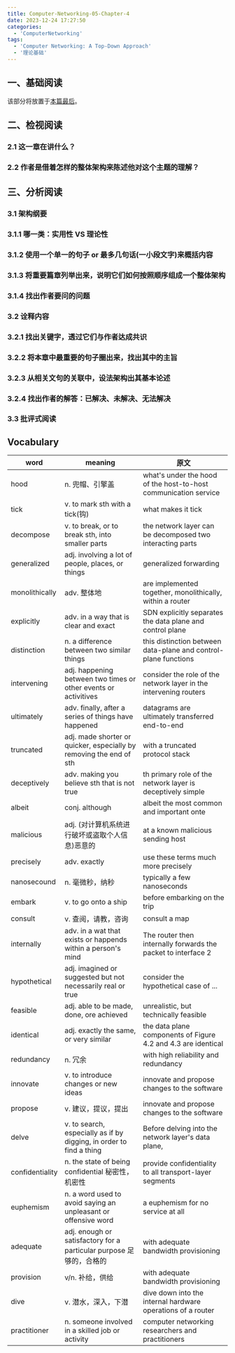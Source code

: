 ```yaml
---
title: Computer-Networking-05-Chapter-4
date: 2023-12-24 17:27:50
categories:
  - 'ComputerNetworking'
tags:
  - 'Computer Networking: A Top-Down Approach'
  - '理论基础'
---
```


## 一、基础阅读

该部分将放置于[本篇最后](#Vocabulary)。

## 二、检视阅读

### 2.1 这一章在讲什么？

### 2.2 作者是借着怎样的整体架构来陈述他对这个主题的理解？

## 三、分析阅读

### 3.1 架构纲要

### 3.1.1 哪一类：实用性 VS 理论性

### 3.1.2 使用一个单一的句子 or 最多几句话(一小段文字)来概括内容

### 3.1.3 将重要篇章列举出来，说明它们如何按照顺序组成一个整体架构

### 3.1.4 找出作者要问的问题

### 3.2 诠释内容

### 3.2.1 找出关键字，透过它们与作者达成共识

### 3.2.2 将本章中最重要的句子圈出来，找出其中的主旨

### 3.2.3 从相关文句的关联中，设法架构出其基本论述

### 3.2.4 找出作者的解答：已解决、未解决、无法解决

### 3.3 批评式阅读

## Vocabulary

| word            | meaning                                                             | 原文                                                              |
| --------------- | ------------------------------------------------------------------- | ----------------------------------------------------------------- |
| hood            | n. 兜帽、引擎盖                                                     | what's under the hood of the host-to-host communication service   |
| tick            | v. to mark sth with a tick(钩)                                      | what makes it tick                                                |
| decompose       | v. to break, or to break sth, into smaller parts                    | the network layer can be decomposed two interacting parts         |
| generalized     | adj. involving a lot of people, places, or things                   | generalized forwarding                                            |
| monolithically  | adv. 整体地                                                         | are implemented together, monolithically, within a router         |
| explicitly      | adv. in a way that is clear and exact                               | SDN explicitly separates the data plane and control plane         |
| distinction     | n. a difference between two similar things                          | this distinction between data-plane and control-plane functions   |
| intervening     | adj. happening between two times or other events or activitives     | consider the role of the network layer in the intervening routers |
| ultimately      | adv. finally, after a series of things have happened                | datagrams are ultimately transferred end-to-end                   |
| truncated       | adj. made shorter or quicker, especially by removing the end of sth | with a truncated protocol stack                                   |
| deceptively     | adv. making you believe sth that is not true                        | th primary role of the network layer is deceptively simple        |
| albeit          | conj. although                                                      | albeit the most common and important onte                         |
| malicious       | adj. (对计算机系统进行破坏或盗取个人信息)恶意的                     | at a known malicious sending host                                 |
| precisely       | adv. exactly                                                        | use these terms much more precisely                               |
| nanosecound     | n. 毫微秒，纳秒                                                     | typically a few nanoseconds                                       |
| embark          | v. to go onto a ship                                                | before embarking on the trip                                      |
| consult         | v. 查阅，请教，咨询                                                 | consult a map                                                     |
| internally      | adv. in a wat that exists or happends within a person's mind        | The router then internally forwards the packet to interface 2     |
| hypothetical    | adj. imagined or suggested but not necessarily real or true         | consider the hypothetical case of ...                             |
| feasible        | adj. able to be made, done, ore achieved                            | unrealistic, but technically feasible                             |
| identical       | adj. exactly the same, or very similar                              | the data plane components of Figure 4.2 and 4.3 are identical     |
| redundancy      | n. 冗余                                                             | with high reliability and redundancy                              |
| innovate        | v. to introduce changes or new ideas                                | innovate and propose changes to the software                      |
| propose         | v. 建议，提议，提出                                                 | innovate and propose changes to the software                      |
| delve           | v. to search, especially as if by digging, in order to find a thing | Before delving into the network layer's data plane,               |
| confidentiality | n. the state of being confidential 秘密性，机密性                   | provide confidentiality to all transport-layer segments           |
| euphemism       | n. a word used to avoid saying an unpleasant or offensive word      | a euphemism for no service at all                                 |
| adequate        | adj. enough or satisfactory for a particular purpose 足够的，合格的 | with adequate bandwidth provisioning                              |
| provision       | v/n. 补给，供给                                                     | with adequate bandwidth provisioning                              |
| dive            | v. 潜水，深入，下潜                                                 | dive down into the internal hardware operations of a router       |
| practitioner    | n. someone involved in a skilled job or activity                    | computer networking researchers and practitioners                 |
